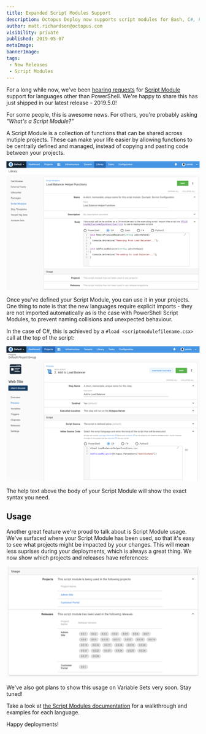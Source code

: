 ```yaml
---
title: Expanded Script Modules Support
description: Octopus Deploy now supports script modules for Bash, C#, F# and Python!
author: matt.richardson@octopus.com
visibility: private
published: 2019-05-07
metaImage:
bannerImage:
tags:
 - New Releases
 - Script Modules
---
```


For a long while now, we've been [hearing requests](https://octopusdeploy.uservoice.com/forums/170787-general/suggestions/9653631-c-script-in-script-modules) for [Script Module](https://octopus.com/docs/deployment-examples/custom-scripts/script-modules) support for languages other than PowerShell. We're happy to share this has just shipped in our latest release - 2019.5.0!

For some people, this is awesome news. For others, you're probably asking _"What's a Script Module?"_

A Script Module is a collection of functions that can be shared across mutiple projects. These can make your life easier by allowing functions to be centrally defined and managed, instead of copying and pasting code between your projects.

![New C# Script Module](new-script-module.png "width=500")

Once you've defined your Script Module, you can use it in your projects. One thing to note is that the new languages require explicit imports - they are not imported automatically as is the case with PowerShell Script Modules, to prevent naming collisions and unexpected behaviour.

In the case of C#, this is achieved by a `#load <scriptmodulefilename.csx>` call at the top of the script:

![New C# Script Module](call-script-module-function.png "width=500")

The help text above the body of your Script Module will show the exact syntax you need.

## Usage

Another great feature we're proud to talk about is Script Module usage. We've surfaced where your Script Module has been used, so that it's easy to see what projects might be impacted by your changes. This will mean less suprises during your deployments, which is always a great thing. We now show which projects and releases have references:

![Script Module Usages](script-module-usage.png "width=500")

We've also got plans to show this usage on Variable Sets very soon. Stay tuned!

Take a look at [the Script Modules documentation](https://octopus.com/docs/deployment-examples/custom-scripts/script-modules) for a walkthrough and examples for each language.

Happy deployments!
